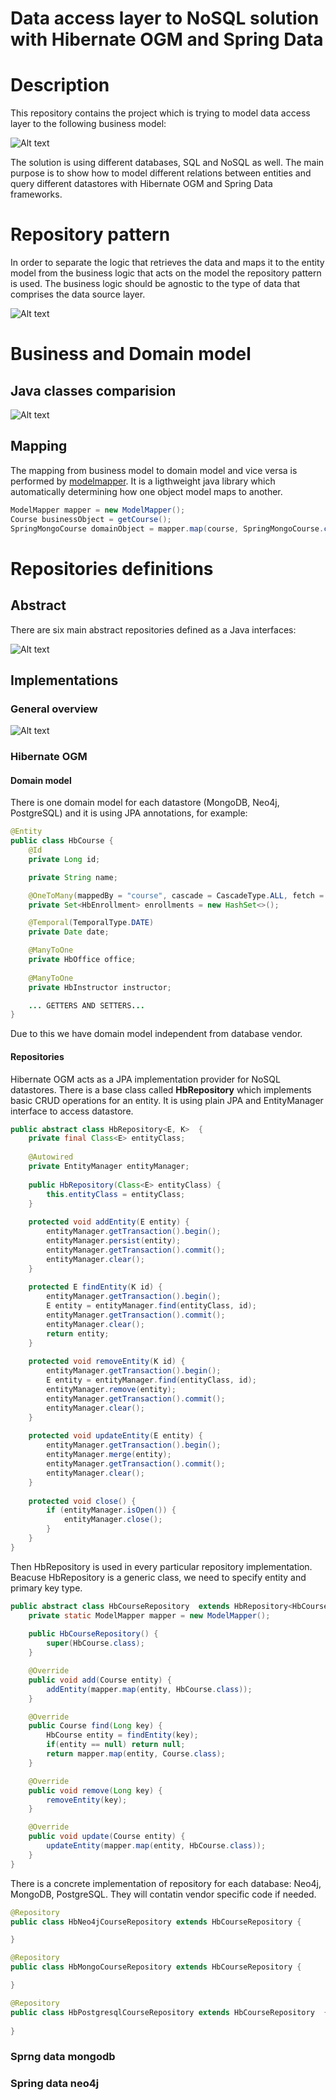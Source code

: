 Data access layer to NoSQL solution with Hibernate OGM and Spring Data
===========

# Description 

This repository contains the project which is trying to model data access layer to the following business model:

![Alt text](/README/image/entities.jpg?raw=true "Business model")

The solution is using different databases, SQL and NoSQL as well. The main purpose is to show how to model different relations between entities and query different datastores with Hibernate OGM and Spring Data frameworks.

# Repository pattern

In order to separate the logic that retrieves the data and maps it to the entity model from the business logic that acts on the model the repository pattern is used. The business logic should be agnostic to the type of data that comprises the data source layer.

![Alt text](/README/image/repository-pattern.png?raw=true "Repository pattern")

# Business and Domain model

## Java classes comparision

![Alt text](/README/image/business-to-domain-model.png?raw=true "Repository pattern")

## Mapping

The mapping from business model to domain model and vice versa is performed by [modelmapper](http://modelmapper.org/). It is a ligthweight java library which automatically determining how one object model maps to another.

```java 
ModelMapper mapper = new ModelMapper();
Course businessObject = getCourse();
SpringMongoCourse domainObject = mapper.map(course, SpringMongoCourse.class));
```

# Repositories definitions

## Abstract

There are six main abstract repositories defined as a Java interfaces:

![Alt text](/README/image/repository.png?raw=true "Repository pattern")

## Implementations

### General overview

![Alt text](/README/image/repository-implementation.png?raw=true "Repository pattern")

### Hibernate OGM

#### Domain model

There is one domain model for each datastore (MongoDB, Neo4j, PostgreSQL) and it is using JPA annotations, for example:

```java
@Entity
public class HbCourse {
    @Id
    private Long id;

    private String name;

    @OneToMany(mappedBy = "course", cascade = CascadeType.ALL, fetch = FetchType.EAGER)
    private Set<HbEnrollment> enrollments = new HashSet<>();

    @Temporal(TemporalType.DATE)
    private Date date;

    @ManyToOne
    private HbOffice office;
    
    @ManyToOne
    private HbInstructor instructor;

	... GETTERS AND SETTERS... 
}
```

Due to this we have domain model independent from database vendor.

#### Repositories
Hibernate OGM acts as a JPA implementation provider for NoSQL datastores. There is a base class called **HbRepository** which implements basic CRUD operations for an entity. It is using plain JPA and EntityManager interface to access datastore.

```java
public abstract class HbRepository<E, K>  {
    private final Class<E> entityClass;
    
    @Autowired
    private EntityManager entityManager;
    
    public HbRepository(Class<E> entityClass) {
        this.entityClass = entityClass;
    }
    
    protected void addEntity(E entity) {
        entityManager.getTransaction().begin();
        entityManager.persist(entity);
        entityManager.getTransaction().commit();
        entityManager.clear();
    }
    
    protected E findEntity(K id) {
        entityManager.getTransaction().begin();
        E entity = entityManager.find(entityClass, id);
        entityManager.getTransaction().commit();
        entityManager.clear();
        return entity;
    }
    
    protected void removeEntity(K id) {
        entityManager.getTransaction().begin();
        E entity = entityManager.find(entityClass, id);
        entityManager.remove(entity);
        entityManager.getTransaction().commit();
        entityManager.clear();
    }
    
    protected void updateEntity(E entity) {
        entityManager.getTransaction().begin();
        entityManager.merge(entity);
        entityManager.getTransaction().commit();
        entityManager.clear();
    }
    
    protected void close() {
        if (entityManager.isOpen()) {
            entityManager.close();
        }
    }
}
```

Then HbRepository is used in every particular repository implementation. Beacuse HbRepository is a generic class, we need to specify entity and primary key type.

```java
public abstract class HbCourseRepository  extends HbRepository<HbCourse, Long> implements CourseRepository  {
    private static ModelMapper mapper = new ModelMapper();
    
    public HbCourseRepository() {
        super(HbCourse.class);
    }

    @Override
    public void add(Course entity) {
        addEntity(mapper.map(entity, HbCourse.class));
    }

    @Override
    public Course find(Long key) {
        HbCourse entity = findEntity(key);
        if(entity == null) return null;
        return mapper.map(entity, Course.class);
    }

    @Override
    public void remove(Long key) {
        removeEntity(key);
    }

    @Override
    public void update(Course entity) {
        updateEntity(mapper.map(entity, HbCourse.class));
    }
}
```

There is a concrete implementation of repository for each database: Neo4j, MongoDB, PostgreSQL. They will contatin vendor specific code if needed.

```java
@Repository
public class HbNeo4jCourseRepository extends HbCourseRepository {

}
```

```java
@Repository
public class HbMongoCourseRepository extends HbCourseRepository {

}
```

```java
@Repository
public class HbPostgresqlCourseRepository extends HbCourseRepository  {
    
}
```



### Sprng data mongodb

### Spring data neo4j